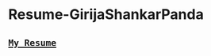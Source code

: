 # Resume-GirijaShankarPanda
## [`My Resume`](https://drive.google.com/file/d/1x5XR4b_w2VxzWSEHbEFAknvk0Hk6z8kk/view?usp=drive_link)
